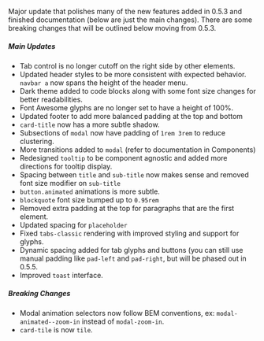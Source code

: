 Major update that polishes many of the new features added in 0.5.3 and finished documentation (below are just the main changes). There are some breaking changes that will be outlined below moving from 0.5.3.

##### Main Updates
* Tab control is no longer cutoff on the right side by other elements.
* Updated header styles to be more consistent with expected behavior. `navbar a` now spans the height of the header menu.
* Dark theme added to code blocks along with some font size changes for better readabilities.
* Font Awesome glyphs are no longer set to have a height of 100%.
* Updated footer to add more balanced padding at the top and bottom
* `card-title` now has a more subtle shadow.
* Subsections of `modal` now have padding of `1rem 3rem` to reduce clustering.
* More transitions added to `modal` (refer to documentation in Components)
* Redesigned `tooltip` to be component agnostic and added more directions for tooltip display.
* Spacing between `title` and `sub-title` now makes sense and removed font size modifier on `sub-title`
* `button.animated` animations is more subtle.
* `blockquote` font size bumped up to `0.95rem`
* Removed extra padding at the top for paragraphs that are the first element.
* Updated spacing for `placeholder`
* Fixed `tabs-classic` rendering with improved styling and support for glyphs.
* Dynamic spacing added for tab glyphs and buttons (you can still use manual padding like `pad-left` and `pad-right`, but will be phased out in 0.5.5.
* Improved `toast` interface.

##### Breaking Changes
* Modal animation selectors now follow BEM conventions, ex: `modal-animated--zoom-in` instead of `modal-zoom-in`.
* `card-tile` is now `tile`.
